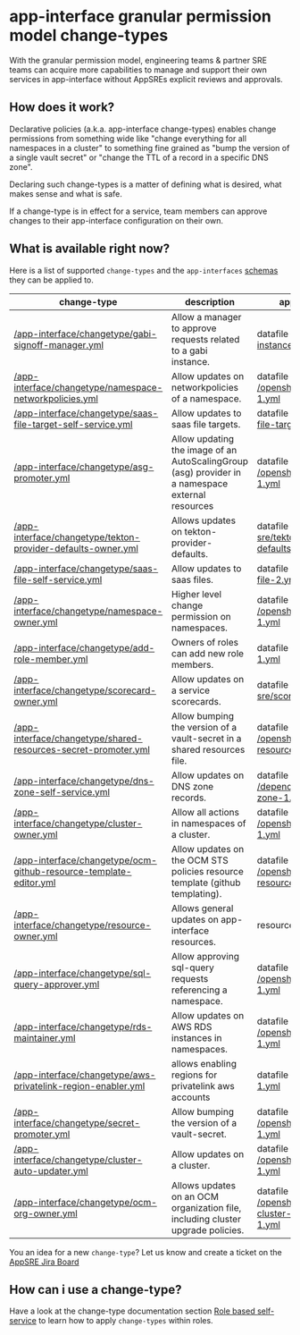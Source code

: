 # app-interface granular permission model change-types

With the granular permission model, engineering teams & partner SRE teams can acquire more capabilities to manage and support their own services in app-interface without AppSREs explicit reviews and approvals.

## How does it work?

Declarative policies (a.k.a. app-interface change-types) enables change permissions from something wide like "change everything for all namespaces in a cluster" to something fine grained as "bump the version of a single vault secret" or "change the TTL of a record in a specific DNS zone".

Declaring such change-types is a matter of defining what is desired, what makes sense and what is safe.

If a change-type is in effect for a service, team members can approve changes to their app-interface configuration on their own.

## What is available right now?

Here is a list of supported `change-types` and the `app-interfaces` [schemas](https://github.com/app-sre/qontract-schemas) they can be applied to.

| **change-type** | **description** | **applicable to** |
|-----------------|-----------------|-------------------|
| [/app-interface/changetype/gabi-signoff-manager.yml](/data/app-interface/changetype/gabi-signoff-manager.yml) | Allow a manager to approve requests related to a gabi instance.<br/> | datafile [/app-sre/gabi-instance-1.yml](https://github.com/app-sre/qontract-schemas/tree/main/schemas//app-sre/gabi-instance-1.yml) |
| [/app-interface/changetype/namespace-networkpolicies.yml](/data/app-interface/changetype/namespace-networkpolicies.yml) | Allow updates on networkpolicies of a namespace.<br/> | datafile [/openshift/namespace-1.yml](https://github.com/app-sre/qontract-schemas/tree/main/schemas//openshift/namespace-1.yml) |
| [/app-interface/changetype/saas-file-target-self-service.yml](/data/app-interface/changetype/saas-file-target-self-service.yml) | Allow updates to saas file targets.<br/> | datafile [/app-sre/saas-file-target-1.yml](https://github.com/app-sre/qontract-schemas/tree/main/schemas//app-sre/saas-file-target-1.yml) |
| [/app-interface/changetype/asg-promoter.yml](/data/app-interface/changetype/asg-promoter.yml) | Allow updating the image of an AutoScalingGroup (asg) provider in a namespace external resources<br/> | datafile [/openshift/namespace-1.yml](https://github.com/app-sre/qontract-schemas/tree/main/schemas//openshift/namespace-1.yml) |
| [/app-interface/changetype/tekton-provider-defaults-owner.yml](/data/app-interface/changetype/tekton-provider-defaults-owner.yml) | Allows updates on tekton-provider-defaults.<br/> | datafile [/app-sre/tekton-provider-defaults-1.yml](https://github.com/app-sre/qontract-schemas/tree/main/schemas//app-sre/tekton-provider-defaults-1.yml) |
| [/app-interface/changetype/saas-file-self-service.yml](/data/app-interface/changetype/saas-file-self-service.yml) | Allow updates to saas files.<br/> | datafile [/app-sre/saas-file-2.yml](https://github.com/app-sre/qontract-schemas/tree/main/schemas//app-sre/saas-file-2.yml) |
| [/app-interface/changetype/namespace-owner.yml](/data/app-interface/changetype/namespace-owner.yml) | Higher level change permission on namespaces.<br/> | datafile [/openshift/namespace-1.yml](https://github.com/app-sre/qontract-schemas/tree/main/schemas//openshift/namespace-1.yml) |
| [/app-interface/changetype/add-role-member.yml](/data/app-interface/changetype/add-role-member.yml) | Owners of roles can add new role members.<br/> | datafile [/access/roles-1.yml](https://github.com/app-sre/qontract-schemas/tree/main/schemas//access/roles-1.yml) |
| [/app-interface/changetype/scorecard-owner.yml](/data/app-interface/changetype/scorecard-owner.yml) | Allow updates on a service scorecards.<br/> | datafile [/app-sre/scorecard-2.yml](https://github.com/app-sre/qontract-schemas/tree/main/schemas//app-sre/scorecard-2.yml) |
| [/app-interface/changetype/shared-resources-secret-promoter.yml](/data/app-interface/changetype/shared-resources-secret-promoter.yml) | Allow bumping the version of a vault-secret in a shared resources file.<br/> | datafile [/openshift/shared-resources-1.yml](https://github.com/app-sre/qontract-schemas/tree/main/schemas//openshift/shared-resources-1.yml) |
| [/app-interface/changetype/dns-zone-self-service.yml](/data/app-interface/changetype/dns-zone-self-service.yml) | Allow updates on DNS zone records.<br/> | datafile [/dependencies/dns-zone-1.yml](https://github.com/app-sre/qontract-schemas/tree/main/schemas//dependencies/dns-zone-1.yml) |
| [/app-interface/changetype/cluster-owner.yml](/data/app-interface/changetype/cluster-owner.yml) | Allow all actions in namespaces of a cluster.<br/> | datafile [/openshift/cluster-1.yml](https://github.com/app-sre/qontract-schemas/tree/main/schemas//openshift/cluster-1.yml) |
| [/app-interface/changetype/ocm-github-resource-template-editor.yml](/data/app-interface/changetype/ocm-github-resource-template-editor.yml) | Allow updates on the OCM STS policies resource template (github templating).<br/> | datafile [/openshift/shared-resources-1.yml](https://github.com/app-sre/qontract-schemas/tree/main/schemas//openshift/shared-resources-1.yml) |
| [/app-interface/changetype/resource-owner.yml](/data/app-interface/changetype/resource-owner.yml) | Allows general updates on app-interface resources.<br/> | resourcefile [](https://github.com/app-sre/qontract-schemas/tree/main/schemas/) |
| [/app-interface/changetype/sql-query-approver.yml](/data/app-interface/changetype/sql-query-approver.yml) | Allow approving sql-query requests referencing a namespace.<br/> | datafile [/openshift/namespace-1.yml](https://github.com/app-sre/qontract-schemas/tree/main/schemas//openshift/namespace-1.yml) |
| [/app-interface/changetype/rds-maintainer.yml](/data/app-interface/changetype/rds-maintainer.yml) | Allow updates on AWS RDS instances in namespaces.<br/> | datafile [/openshift/namespace-1.yml](https://github.com/app-sre/qontract-schemas/tree/main/schemas//openshift/namespace-1.yml) |
| [/app-interface/changetype/aws-privatelink-region-enabler.yml](/data/app-interface/changetype/aws-privatelink-region-enabler.yml) | allows enabling regions for privatelink aws accounts<br/> | datafile [/aws/account-1.yml](https://github.com/app-sre/qontract-schemas/tree/main/schemas//aws/account-1.yml) |
| [/app-interface/changetype/secret-promoter.yml](/data/app-interface/changetype/secret-promoter.yml) | Allow bumping the version of a vault-secret.<br/> | datafile [/openshift/namespace-1.yml](https://github.com/app-sre/qontract-schemas/tree/main/schemas//openshift/namespace-1.yml) |
| [/app-interface/changetype/cluster-auto-updater.yml](/data/app-interface/changetype/cluster-auto-updater.yml) | Allow updates on a cluster.<br/> | datafile [/openshift/cluster-1.yml](https://github.com/app-sre/qontract-schemas/tree/main/schemas//openshift/cluster-1.yml) |
| [/app-interface/changetype/ocm-org-owner.yml](/data/app-interface/changetype/ocm-org-owner.yml) | Allows updates on an OCM organization file, including cluster upgrade policies.<br/> | datafile [/openshift/openshift-cluster-manager-1.yml](https://github.com/app-sre/qontract-schemas/tree/main/schemas//openshift/openshift-cluster-manager-1.yml) |


You an idea for a new `change-type`? Let us know and create a ticket on the [AppSRE Jira Board](https://issues.redhat.com/projects/APPSRE)

## How can i use a change-type?

Have a look at the change-type documentation section [Role based self-service](https://gitlab.cee.redhat.com/service/app-interface/-/blob/master/docs/app-sre/change-types.md#role-based-self-service) to learn how to apply `change-types` within roles.
